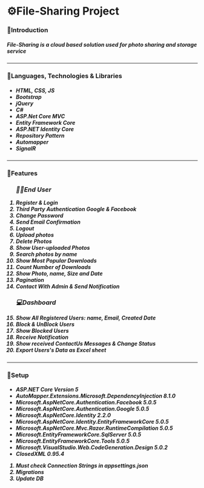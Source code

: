<h1>⚙️File-Sharing Project</h1>
<h3>🧷Introduction</h3>
<h5>File-Sharing is a cloud based solution used for photo sharing and storage service</h5>
<hr>
<h3>🧷Languages, Technologies & Libraries</h3>
<h5>
    <ul>
        <li>HTML, CSS, JS</li>
        <li>Bootstrap</li>
        <li>jQuery</li>
        <li>C#</li>
        <li>ASP.Net Core MVC</li>
        <li>Entity Framework Core</li>
        <li>ASP.NET Identity Core</li>
        <li>Repository Pattern</li>
        <li>Automapper</li>
        <li>SignalR</li>
   </ul>
</h5>
<hr>
<h3>🧷Features</h3>
<h5>
    <ol>
        <h3>🧑‍💻End User</h3>
        <li>Register & Login</li>
        <li>Third Party Authentication Google & Facebook</li>
        <li>Change Password</li>
        <li>Send Email Confirmation</li>
        <li>Logout</li>
        <li>Upload photos</li>
        <li>Delete Photos</li>
        <li>Show User-uploaded Photos</li>
        <li>Search photos by name</li>
        <li>Show Most Popular Downloads</li>
        <li>Count Number of Downloads</li>
        <li>Show Photo, name, Size and Date</li>
        <li>Pagination</li>
        <li>Contact With Admin & Send Notification</li>
        <h3>💻Dashboard</h3>
        <li>Show All Registered Users: name, Email, Created Date</li>
        <li>Block & UnBlock Users</li>
        <li>Show Blocked Users</li>
        <li>Receive Notification</li>
        <li>Show received ContactUs Messages & Change Status</li>
        <li>Export Users's Data as Excel sheet</li>
    </ol>
</h5>
<hr>
<h3>🧷Setup</h3>
<h5>
    <ul>
        <li>ASP.NET Core Version 5</li>
        <li>AutoMapper.Extensions.Microsoft.DependencyInjection 8.1.0</li>
        <li>Microsoft.AspNetCore.Authentication.Facebook 5.0.5</li>
        <li>Microsoft.AspNetCore.Authentication.Google 5.0.5</li>
        <li>Microsoft.AspNetCore.Identity 2.2.0</li>
        <li>Microsoft.AspNetCore.Identity.EntityFrameworkCore 5.0.5</li>
        <li>Microsoft.AspNetCore.Mvc.Razor.RuntimeCompilation 5.0.5</li>
        <li>Microsoft.EntityFrameworkCore.SqlServer 5.0.5</li>
        <li>Microsoft.EntityFrameworkCore.Tools 5.0.5</li>
        <li>Microsoft.VisualStudio.Web.CodeGeneration.Design 5.0.2</li>
        <li>ClosedXML 0.95.4</li>
    </ul>
    <ol>
        <li>Must check Connection Strings in appsettings.json</li>
        <li>Migrations</li>
        <li>Update DB</li>
    </ol>
</h5>
